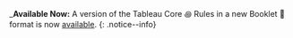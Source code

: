 _**Available Now:** A version of the Tableau Core&nbsp;&#43612; Rules in a new Booklet&nbsp;&#128214; format is now [available](games/Tableau/TableauCore).
{: .notice--info}
